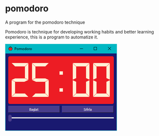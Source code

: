 # pomodoro
A program for the pomodoro technique

Pomodoro is technique for developing working habits 
and better learning experience, this is a program to automatize it.

![img](https://github.com/serkocal/pomodoro/blob/main/pomo.PNG)
